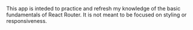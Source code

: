 This app is inteded to practice and refresh my knowledge of the basic fundamentals of React Router. It is not meant to be focused on styling or responsiveness.
